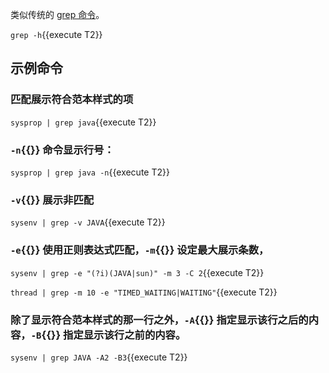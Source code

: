 类似传统的 [grep 命令](https://arthas.aliyun.com/doc/grep.html)。

`grep -h`{{execute T2}}

## 示例命令

### 匹配展示符合范本样式的项

`sysprop | grep java`{{execute T2}}

### `-n`{{}} 命令显示行号：

`sysprop | grep java -n`{{execute T2}}

### `-v`{{}} 展示非匹配

`sysenv | grep -v JAVA`{{execute T2}}

### `-e`{{}} 使用正则表达式匹配，`-m`{{}} 设定最大展示条数，

`sysenv | grep -e "(?i)(JAVA|sun)" -m 3 -C 2`{{execute T2}}

`thread | grep -m 10 -e "TIMED_WAITING|WAITING"`{{execute T2}}

### 除了显示符合范本样式的那一行之外，`-A`{{}} 指定显示该行之后的内容，`-B`{{}} 指定显示该行之前的内容。

`sysenv | grep JAVA -A2 -B3`{{execute T2}}
